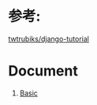 # 参考:
[twtrubiks/django-tutorial](https://github.com/twtrubiks/django-tutorial#integrating-django-with-a-legacy-database)

# Document
1. [Basic](http://keer2345.github.io/2018/05/26/python-django-tutorial-01/)
